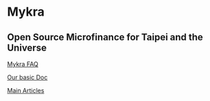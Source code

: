 # Mykra
## Open Source Microfinance for Taipei and the Universe

[Mykra FAQ](https://medium.com/@shiningsea3000/mykra-faq-12cd60d5c3cf)

[Our basic Doc](https://docs.google.com/document/d/11MGNHL9yPNA6Pr_UQjXdwozWxWboLVg4D5R-nQznQkU/edit)


[Main Articles](https://medium.com/@shiningsea3000/5-articles-on-new-businesses-for-the-future-cdad8491a1ba)


